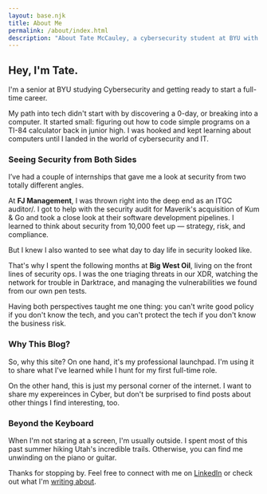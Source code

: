 ```yaml
---
layout: base.njk
title: About Me
permalink: /about/index.html
description: "About Tate McCauley, a cybersecurity student at BYU with experience in GRC, IT audit, and technical security operations."
---
```


## Hey, I'm Tate.

I'm a senior at BYU studying Cybersecurity and getting ready to start a full-time career.

My path into tech didn't start with by discovering a 0-day, or breaking into a computer. It started small: figuring out how to code simple programs on a TI-84 calculator back in junior high. I was hooked and kept learning about computers until I landed in the world of cybersecurity and IT.

### Seeing Security from Both Sides

I’ve had a couple of internships that gave me a look at security from two totally different angles.

At **FJ Management**, I was thrown right into the deep end as an ITGC auditor/. I got to help with the security audit for Maverik's acquisition of Kum & Go and took a close look at their software development pipelines. I learned to think about security from 10,000 feet up — strategy, risk, and compliance.

But I knew I also wanted to see what day to day life in security looked like.

That's why I spent the following months at **Big West Oil**, living on the front lines of security ops. I was the one triaging threats in our XDR, watching the network for trouble in Darktrace, and managing the vulnerabilities we found from our own pen tests.

Having both perspectives taught me one thing: you can't write good policy if you don't know the tech, and you can't protect the tech if you don't know the business risk.

### Why This Blog?

So, why this site? On one hand, it's my professional launchpad. I'm using it to share what I've learned while I hunt for my first full-time role.

On the other hand, this is just my personal corner of the internet. I want to share my expereinces in Cyber, but don't be surprised to find posts about other things I find interesting, too.

### Beyond the Keyboard

When I'm not staring at a screen, I'm usually outside. I spent most of this past summer hiking Utah's incredible trails. Otherwise, you can find me unwinding on the piano or guitar.

Thanks for stopping by. Feel free to connect with me on [LinkedIn](https://www.linkedin.com/in/tate-mccauley/) or check out what I'm [writing about](/posts/).